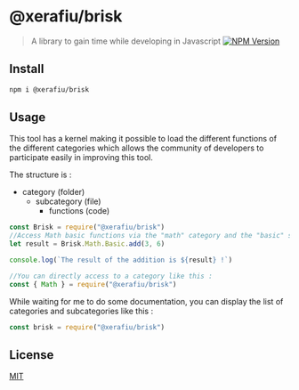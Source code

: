 # @xerafiu/brisk

> A library to gain time while developing in Javascript
[![NPM Version][npm-image]][npm-url]

## Install

```bash
npm i @xerafiu/brisk
```

## Usage

This tool has a kernel making it possible to load the different functions of the different categories which allows the community of developers to participate easily in improving this tool.

The structure is :
  - category (folder)
    - subcategory (file)
      - functions (code)

```js
const Brisk = require("@xerafiu/brisk")
//Access Math basic functions via the "math" category and the "basic" subcategory
let result = Brisk.Math.Basic.add(3, 6)

console.log(`The result of the addition is ${result} !`)

//You can directly access to a category like this :
const { Math } = require("@xerafiu/brisk")
```

While waiting for me to do some documentation, you can display the list of categories and subcategories like this :
```js
const brisk = require("@xerafiu/brisk")

```

## License

[MIT](http://vjpr.mit-license.org)

[npm-image]: https://img.shields.io/npm/v/live-xxx.svg
[npm-url]: https://www.npmjs.com/package/@xerafiu/brisk

